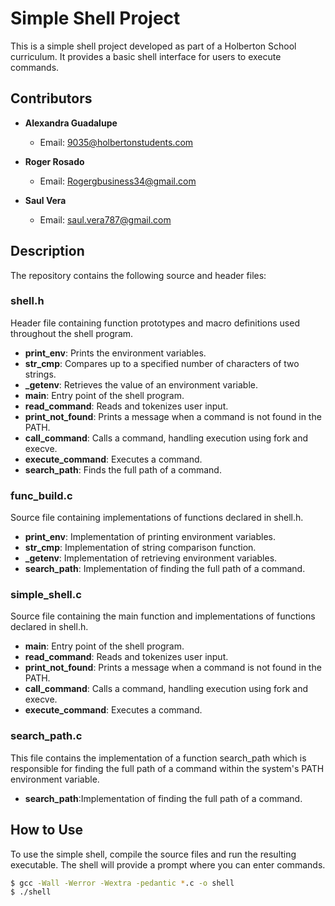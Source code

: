 # Simple Shell Project

This is a simple shell project developed as part of a Holberton School curriculum. It provides a basic shell interface for users to execute commands.

## Contributors

- **Alexandra Guadalupe**
  - Email: 9035@holbertonstudents.com

- **Roger Rosado**
  - Email: Rogergbusiness34@gmail.com

- **Saul Vera**
  - Email: saul.vera787@gmail.com

## Description

The repository contains the following source and header files:

### shell.h

Header file containing function prototypes and macro definitions used throughout the shell program.

- **print_env**: Prints the environment variables.
- **str_cmp**: Compares up to a specified number of characters of two strings.
- **_getenv**: Retrieves the value of an environment variable.
- **main**: Entry point of the shell program.
- **read_command**: Reads and tokenizes user input.
- **print_not_found**: Prints a message when a command is not found in the PATH.
- **call_command**: Calls a command, handling execution using fork and execve.
- **execute_command**: Executes a command.
- **search_path**: Finds the full path of a command.

### func_build.c

Source file containing implementations of functions declared in shell.h.

- **print_env**: Implementation of printing environment variables.
- **str_cmp**: Implementation of string comparison function.
- **_getenv**: Implementation of retrieving environment variables.
- **search_path**: Implementation of finding the full path of a command.

### simple_shell.c

Source file containing the main function and implementations of functions declared in shell.h.

- **main**: Entry point of the shell program.
- **read_command**: Reads and tokenizes user input.
- **print_not_found**: Prints a message when a command is not found in the PATH.
- **call_command**: Calls a command, handling execution using fork and execve.
- **execute_command**: Executes a command.

### search_path.c

This file contains the implementation of a function search_path which is responsible for finding the full path of a command within the system's PATH environment variable.

- **search_path**:Implementation of finding the full path of a command.

## How to Use

To use the simple shell, compile the source files and run the resulting executable. The shell will provide a prompt where you can enter commands.

```bash
$ gcc -Wall -Werror -Wextra -pedantic *.c -o shell
$ ./shell

